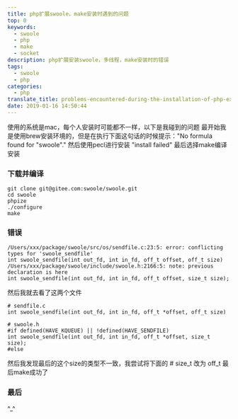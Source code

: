 ```yaml
---
title: php扩展swoole，make安装时遇到的问题
top: 0
keywords:
  - swoole
  - php
  - make
  - socket
description: php扩展安装swoole，多线程，make安装时的错误
tags:
  - swoole
  - php
categories:
  - php
translate_title: problems-encountered-during-the-installation-of-php-extension-swoole-and-make
date: 2019-01-16 14:50:44
---
```

使用的系统是mac，每个人安装时可能都不一样，以下是我碰到的问题
最开始我是使用brew安装环境的，但是在执行下面这句话的时候提示："No formula found for "swoole"."
然后使用pecl进行安装 "install failed"
最后选择make编译安装
<!-- more -->

### 下载并编译
```
git clone git@gitee.com:swoole/swoole.git
cd swoole
phpize
./configure
make
```
### 错误
```
/Users/xxx/package/swoole/src/os/sendfile.c:23:5: error: conflicting types for 'swoole_sendfile'
int swoole_sendfile(int out_fd, int in_fd, off_t offset, off_t size)
/Users/xxx/package/swoole/include/swoole.h:2166:5: note: previous declaration is here
int swoole_sendfile(int out_fd, int in_fd, off_t offset, size_t size);
```
然后我就去看了这两个文件
```
# sendfile.c
int swoole_sendfile(int out_fd, int in_fd, off_t *offset, off_t size)

# swoole.h
#if defined(HAVE_KQUEUE) || !defined(HAVE_SENDFILE)
int swoole_sendfile(int out_fd, int in_fd, off_t *offset, size_t size);
#else
```

然后我发现最后的这个size的类型不一致，我尝试将下面的 # size_t 改为 off_t
最后make成功了

### 最后
^_^